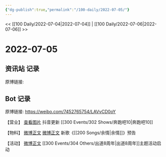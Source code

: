 ```yaml
---
{"dg-publish":true,"permalink":"/100-daily/2022-07-05/"}
---
```



<< [[100 Daily/2022-07-04\|2022-07-04]] | [[100 Daily/2022-07-06\|2022-07-06]] >>

# 2022-07-05

## 资讯站 记录

原博链接:

## Bot 记录

原博链接: https://weibo.com/7452765754/LAVvCD0oY

【营业】
[查看图片](https://wx1.sinaimg.cn/large/0088n2Pggy1h3wgcvwqd3j30u01hddjn.jpg) 抖音更新 [[300 Events/302 Shows/奔跑吧10\|奔跑吧10]]

【物料】
[微博正文](https://weibo.com/detail/4787840498536559) [微博正文](https://weibo.com/detail/4787987735380497) 新歌《[[200 Songs/余情\|余情]]》预告

【活动】
[微博正文](https://weibo.com/detail/4787952549364073) [[300 Events/304 Others/出道8周年\|出道8周年]]主题活动启动
